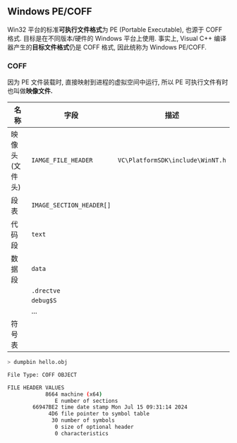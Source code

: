 ## Windows PE/COFF

Win32 平台的标准**可执行文件格式**为 PE (Portable Executable), 也源于 COFF 格式. 目标是在不同版本/硬件的 Windows 平台上使用. 事实上, Visual C++ 编译器产生的**目标文件格式**仍是 COFF 格式, 因此统称为 Windows PE/COFF.

### COFF

因为 PE 文件装载时, 直接映射到进程的虚拟空间中运行, 所以 PE 可执行文件有时也叫做**映像文件.**

| 名称            | 字段                     | 描述 |
| --------------- | ------------------------ | ---- |
| 映像头 (文件头) | `IAMGE_FILE_HEADER`      | `VC\PlatformSDK\include\WinNT.h`     |
| 段表            | `IMAGE_SECTION_HEADER[]` |      |
| 代码段                | `text`                   |      |
|  数据段               | `data`                   |      |
|                 | `.drectve`               |      |
|                 | `debug$S`                |      |
|                 | ...                      |      |
| 符号表                |                          |      |

```sh
> dumpbin hello.obj

File Type: COFF OBJECT

FILE HEADER VALUES
            8664 machine (x64)
               E number of sections
        66947BE2 time date stamp Mon Jul 15 09:31:14 2024
             4D6 file pointer to symbol table
              30 number of symbols
               0 size of optional header
               0 characteristics


```